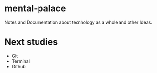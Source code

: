 # mental-palace
  
Notes and Documentation about tecnhology as a whole and other Ideas.

# Next studies 
- Git
- Terminal 
- Github